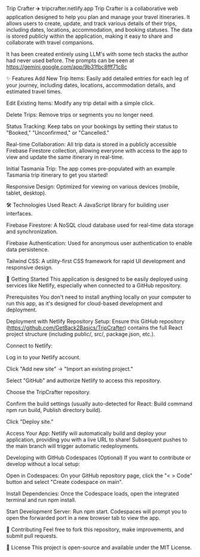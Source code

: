 Trip Crafter ✈️ tripcrafter.netlify.app
Trip Crafter is a collaborative web application designed to help you plan and manage your travel itineraries. It allows users to create, update, and track various details of their trips, including dates, locations, accommodation, and booking statuses. The data is stored publicly within the application, making it easy to share and collaborate with travel companions.

It has been created entirely using LLM's with some tech stacks the author had never used before. The prompts can be seen at https://gemini.google.com/app/9b31fbc8fff71c8c

✨ Features
Add New Trip Items: Easily add detailed entries for each leg of your journey, including dates, locations, accommodation details, and estimated travel times.

Edit Existing Items: Modify any trip detail with a simple click.

Delete Trips: Remove trips or segments you no longer need.

Status Tracking: Keep tabs on your bookings by setting their status to "Booked," "Unconfirmed," or "Cancelled."

Real-time Collaboration: All trip data is stored in a publicly accessible Firebase Firestore collection, allowing everyone with access to the app to view and update the same itinerary in real-time.

Initial Tasmania Trip: The app comes pre-populated with an example Tasmania trip itinerary to get you started!

Responsive Design: Optimized for viewing on various devices (mobile, tablet, desktop).

🛠️ Technologies Used
React: A JavaScript library for building user interfaces.

Firebase Firestore: A NoSQL cloud database used for real-time data storage and synchronization.

Firebase Authentication: Used for anonymous user authentication to enable data persistence.

Tailwind CSS: A utility-first CSS framework for rapid UI development and responsive design.

🚀 Getting Started
This application is designed to be easily deployed using services like Netlify, especially when connected to a GitHub repository.

Prerequisites
You don't need to install anything locally on your computer to run this app, as it's designed for cloud-based development and deployment.

Deployment with Netlify
Repository Setup: Ensure this GitHub repository (https://github.com/GetBack2Basics/TripCrafter) contains the full React project structure (including public/, src/, package.json, etc.).

Connect to Netlify:

Log in to your Netlify account.

Click "Add new site" -> "Import an existing project."

Select "GitHub" and authorize Netlify to access this repository.

Choose the TripCrafter repository.

Confirm the build settings (usually auto-detected for React: Build command npm run build, Publish directory build).

Click "Deploy site."

Access Your App: Netlify will automatically build and deploy your application, providing you with a live URL to share! Subsequent pushes to the main branch will trigger automatic redeployments.

Developing with GitHub Codespaces (Optional)
If you want to contribute or develop without a local setup:

Open in Codespaces: On your GitHub repository page, click the "< > Code" button and select "Create codespace on main".

Install Dependencies: Once the Codespace loads, open the integrated terminal and run npm install.

Start Development Server: Run npm start. Codespaces will prompt you to open the forwarded port in a new browser tab to view the app.

🤝 Contributing
Feel free to fork this repository, make improvements, and submit pull requests.

📄 License
This project is open-source and available under the MIT License.
